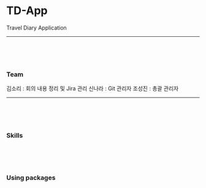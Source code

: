 # TD-App
Travel Diary Application 
<hr>

<br><br><br>


### Team
김소리 : 회의 내용 정리 및 Jira 관리
신나라 : Git 관리자
조성진 : 총괄 관리자
<hr>

<br><br><br>
### Skills


<br><br><br>
### Using packages
